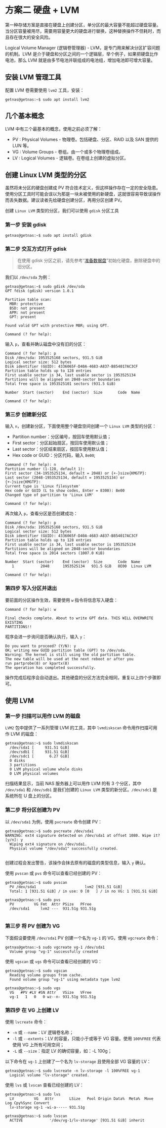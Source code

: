 # 方案二 硬盘 + LVM

第一种存储方案是直接在硬盘上创建分区，单分区的最大容量不能超过硬盘容量。当分区容量被用尽，需要用容量更大的硬盘进行替换，这种替换操作不但耗时，而且存在很大的安全风险。

Logical Volume Manager (逻辑卷管理器) - LVM，是专门用来解决分区扩容问题的机制。LVM 是介于硬盘和分区之间的一个逻辑层，举个例子，如果把硬盘比作电池，那么 LVM 就是由多节电池并联组成的电池组，增加电池即可增大容量。

## 安装 LVM 管理工具

配置 LVM 卷需要使用 `lvm2` 工具，安装：

```
getnas@getnas:~$ sudo apt install lvm2
```

## 几个基本概念

LVM 中有三个最基本的概念，使用之前必须了解：

* PV : Physical Volumes - 物理卷。包括硬盘、分区、RAID 以及 SAN 提供的 LUN 等。
* VG : Volume Groups - 卷组。由一个或多个物理卷组成。
* LV : Logical Volumes - 逻辑卷。在卷组上创建的虚拟分区。

## 创建 Linux LVM 类型的分区

虽然将未分区的硬盘创建成 PV 符合技术定义，但这样操作存在一定的安全隐患。使用分区工具时可能会误以为那是一块未被使用的新硬盘，这就很容易导致误操作而丢失数据。建议读者先给硬盘创建分区，再用分区创建 PV。

创建 `Linux LVM` 类型的分区，我们可以使用 `gdisk` 分区工具

### 第一步 安装 gdisk

```
getnas@getnas:~$ sudo apt install gdisk
```

### 第二步 交互方式打开 gdisk

> 在使用 gdisk 分区之前，请先参考“[准备数据盘](prepare-hdd.md)”初始化硬盘，删除硬盘中的旧分区。

我们以 `/dev/sda` 为例：

```
getnas@getnas:~$ sudo gdisk /dev/sda
GPT fdisk (gdisk) version 1.0.1

Partition table scan:
  MBR: protective
  BSD: not present
  APM: not present
  GPT: present

Found valid GPT with protective MBR; using GPT.

Command (? for help):
```

输入 `p`，查看并确认磁盘中没有旧的分区：

```
Command (? for help): p
Disk /dev/sda: 1953525168 sectors, 931.5 GiB
Logical sector size: 512 bytes
Disk identifier (GUID): 4336065F-D40A-4683-A837-B854017AC3CF
Partition table holds up to 128 entries
First usable sector is 34, last usable sector is 1953525134
Partitions will be aligned on 2048-sector boundaries
Total free space is 1953525101 sectors (931.5 GiB)

Number  Start (sector)    End (sector)  Size       Code  Name

Command (? for help):
```

### 第三步 创建新分区

输入 `n`，创建新分区，下面使用整个硬盘空间创建一个 `Linux LVM` 类型的分区：

* Partition number：分区编号，按回车使用默认值；
* First sector：分区起始扇区，按回车使用默认值；
* Last sector：分区结束扇区，按回车使用默认值；
* Hex code or GUID：分区代码，输入 `8e00`;

```
Command (? for help): n
Partition number (1-128, default 1):
First sector (34-1953525134, default = 2048) or {+-}size{KMGTP}:
Last sector (2048-1953525134, default = 1953525134) or {+-}size{KMGTP}:
Current type is 'Linux filesystem'
Hex code or GUID (L to show codes, Enter = 8300): 8e00
Changed type of partition to 'Linux LVM'

Command (? for help):
```

再次输入 `p`，查看分区是否创建成功：

```
Command (? for help): p
Disk /dev/sda: 1953525168 sectors, 931.5 GiB
Logical sector size: 512 bytes
Disk identifier (GUID): 4336065F-D40A-4683-A837-B854017AC3CF
Partition table holds up to 128 entries
First usable sector is 34, last usable sector is 1953525134
Partitions will be aligned on 2048-sector boundaries
Total free space is 2014 sectors (1007.0 KiB)

Number  Start (sector)    End (sector)  Size       Code  Name
   1            2048      1953525134   931.5 GiB   8E00  Linux LVM

Command (? for help):
```

### 第四步 写入分区并退出

要前面的分区操作生效，需要使用 `w` 指令将信息写入硬盘：

```
Command (? for help): w

Final checks complete. About to write GPT data. THIS WILL OVERWRITE EXISTING
PARTITIONS!!
```

程序会进一步询问是否确认执行，输入 `y`：

```
Do you want to proceed? (Y/N): y
OK; writing new GUID partition table (GPT) to /dev/sda.
Warning: The kernel is still using the old partition table.
The new table will be used at the next reboot or after you
run partprobe(8) or kpartx(8)
The operation has completed successfully.

```

操作完成后程序会自动退出。其他硬盘的分区方法完全相同，重复以上四个步骤即可。

## 使用 LVM

### 第一步 扫描可以用作 LVM 的磁盘

`LVM2` 包中提供了一系列管理 LVM 的工具，其中 `lvmdiskscan` 命令用作扫描可用作 LVM 的磁盘：

```
getnas@getnas:~$ sudo lvmdiskscan
  /dev/sda1 [     931.51 GiB]
  /dev/sdb1 [     931.51 GiB]
  /dev/sdc1 [       6.27 GiB]
  0 disks
  3 partitions
  0 LVM physical volume whole disks
  0 LVM physical volumes
```

扫描结果显示，当前 NAS 服务器上可以用作 LVM 的有 3 个分区，其中 `/dev/sda1` 和 `/dev/sdb1` 是我们创建的 `Linux LVM` 类型的新分区。`/dev/sdc1` 是系统所在 U 盘上的分区。

### 第二步 将分区创建为 PV

以 `/dev/sda1` 为例，使用 `pvcreate` 命令创建 PV：

```
getnas@getnas:~$ sudo pvcreate /dev/sda1
WARNING: ext4 signature detected on /dev/sda1 at offset 1080. Wipe it? [y/n]: y
  Wiping ext4 signature on /dev/sda1.
  Physical volume "/dev/sda1" successfully created.
 
```

创建过程会发出警告，该操作会抹去原有的磁盘的类型信息，输入 `y` 确认。

使用 `pvscan` 或 `pvs` 命令可以查看已经创建的 PV：

```
getnas@getnas:~$ sudo pvscan
  PV /dev/sda1                      lvm2 [931.51 GiB]
  Total: 1 [931.51 GiB] / in use: 0 [0   ] / in no VG: 1 [931.51 GiB]

getnas@getnas:~$ sudo pvs
  PV         VG Fmt  Attr PSize   PFree
  /dev/sda1     lvm2 ---  931.51g 931.51g
    
```

### 第三步 将 PV 创建为 VG

下面假设要使用 `/dev/sda1` PV 创建一个名为 `vg-1` 的 VG，使用 `vgcreate` 命令：

```
getnas@getnas:~$ sudo vgcreate vg-1 /dev/sda1
  Volume group "vg-1" successfully created
```

使用 `vgscan` 或 `vgs` 命令可以查看已经创建的 VG：

```
getnas@getnas:~$ sudo vgscan
  Reading volume groups from cache.
  Found volume group "vg-1" using metadata type lvm2

getnas@getnas:~$ sudo vgs
  VG   #PV #LV #SN Attr   VSize   VFree
  vg-1   1   0   0 wz--n- 931.51g 931.51g
```

### 第四步 在 VG 上创建 LV

使用 `lvcreate` 命令：

* `-n` 或 `--name`：LV 逻辑卷名称；
* `-l` 或 `--extents`：LV 的容量，只能小于或等于 VG 容量。使用 `100%FREE` 代表使用 VG 上所有可用空间；
* `-L` 或 `--size`：指定 LV 的确切容量，如：-L 100g；

以下命令在 `vg-1` 上创建了一个名为 `lv-storage` 且使用全部 VG 容量的 LV：

```
getnas@getnas:~$ sudo lvcreate -n lv-storage -l 100%FREE vg-1
  Logical volume "lv-storage" created.
```

使用 `lvs` 或 `lvscan` 查看已经创建的 LV：

```
getnas@getnas:~$ sudo lvs
  LV         VG   Attr       LSize   Pool Origin Data%  Meta%  Move Log Cpy%Sync Convert
  lv-storage vg-1 -wi-a----- 931.51g
  
getnas@getnas:~$ sudo lvscan
  ACTIVE            '/dev/vg-1/lv-storage' [931.51 GiB] inherit
  
```
